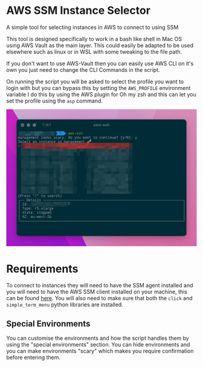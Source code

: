 # AWS SSM Instance Selector
A simple tool for selecting instances in AWS to connect to using SSM

This tool is designed specifically to work in a bash like shell in Mac OS using AWS Vault as the main layer.
This could easily be adapted to be used elsewhere such as linux or in WSL with some tweaking to the file path.

If you don't want to use AWS-Vault then you can easily use AWS CLI on it's own you just need to change the CLI Commands in the script.

On running the script you will be asked to select the profile you want to login with but you can bypass this by setting the `AWS_PROFILE` environment variable
I do this by using the AWS plugin for Oh my zsh and this can let you set the profile using the `asp` command.

![aws-ssh running in Mac OS](images/demo.png)

# Requirements
To connect to instances they will need to have the SSM agent installed and you will need to have the AWS SSM client installed
on your machine, this can be found [here](https://docs.aws.amazon.com/systems-manager/latest/userguide/session-manager-working-with-install-plugin.html).
You will also need to make sure that both the `click` and `simple_term_menu` python libraries are installed.

## Special Environments
You can customise the environments and how the script handles them by using the "special environments" section.
You can hide environments and you can make environments "scary" which makes you require confirmation before entering them.
